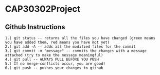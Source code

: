 # CAP30302Project


## Github Instructions

	1.) git status -- returns all the files you have changed (green means you have added them, red means you have not yet)
	2.) git add -A -- adds all the modified files for the commit
	3.) git commit -m "message" -- commits the changes with a message attached (try to make the message meaningful)
	4.) git pull -- ALWAYS PULL BEFORE YOU PUSH
	5.) If no merge-conflicts occur, you are good!
	6.) git push -- pushes your changes to github
